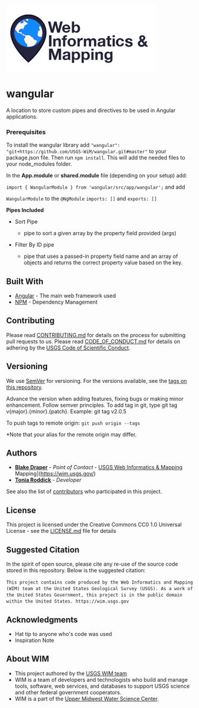 ![WiM](wimlogo.png)


# wangular

A location to store custom pipes and directives to be used in Angular applications.

### Prerequisites

To install the wangular library add `"wangular": "git+https://github.com/USGS-WiM/wangular.git#master"` to your package.json file.
Then run `npm install`. This will add the needed files to your node_modules folder.

In the **App.module** or **shared.module** file (depending on your setup) add:

```import { WangularModule } from 'wangular/src/app/wangular';```
and add 

`WangularModule` to the `@NgModule` `imports: []` and `exports: []`


**Pipes Included**
* Sort Pipe
  * pipe to sort a given array by the property field provided (args)

* Filter By ID pipe
  * pipe that uses a passed-in property field name and an array of objects and returns the correct property value based on the key.
  
## Built With

* [Angular](https://angular.io/) - The main web framework used
* [NPM](https://www.npmjs.com/) - Dependency Management


## Contributing

Please read [CONTRIBUTING.md](CONTRIBUTING.md) for details on the process for submitting pull requests to us. Please read [CODE_OF_CONDUCT.md](CODE_OF_CONDUCT.md) for details on adhering by the [USGS Code of Scientific Conduct](https://www2.usgs.gov/fsp/fsp_code_of_scientific_conduct.asp).

## Versioning

We use [SemVer](http://semver.org/) for versioning. For the versions available, see the [tags on this repository](../../tags). 

Advance the version when adding features, fixing bugs or making minor enhancement. Follow semver principles. To add tag in git, type git tag v{major}.{minor}.{patch}. Example: git tag v2.0.5

To push tags to remote origin: `git push origin --tags`

*Note that your alias for the remote origin may differ.

## Authors

* **[Blake Draper](https://github.com/BlakeDraper)**  - *Point of Contact* - [USGS Web Informatics & Mapping](https://wim.usgs.gov/)
Mapping](https://wim.usgs.gov/)
* **[Tonia Roddick](https://github.com/troddick)**  - *Developer*

See also the list of [contributors](../../graphs/contributors) who participated in this project.

## License

This project is licensed under the Creative Commons CC0 1.0 Universal License - see the [LICENSE.md](LICENSE.md) file for details

## Suggested Citation
In the spirit of open source, please cite any re-use of the source code stored in this repository. Below is the suggested citation:

`This project contains code produced by the Web Informatics and Mapping (WIM) team at the United States Geological Survey (USGS). As a work of the United States Government, this project is in the public domain within the United States. https://wim.usgs.gov`


## Acknowledgments

* Hat tip to anyone who's code was used
* Inspiration Note 

## About WIM
* This project authored by the [USGS WIM team](https://wim.usgs.gov)
* WIM is a team of developers and technologists who build and manage tools, software, web services, and databases to support USGS science and other federal government cooperators.
* WIM is a part of the [Upper Midwest Water Science Center](https://www.usgs.gov/centers/wisconsin-water-science-center).
